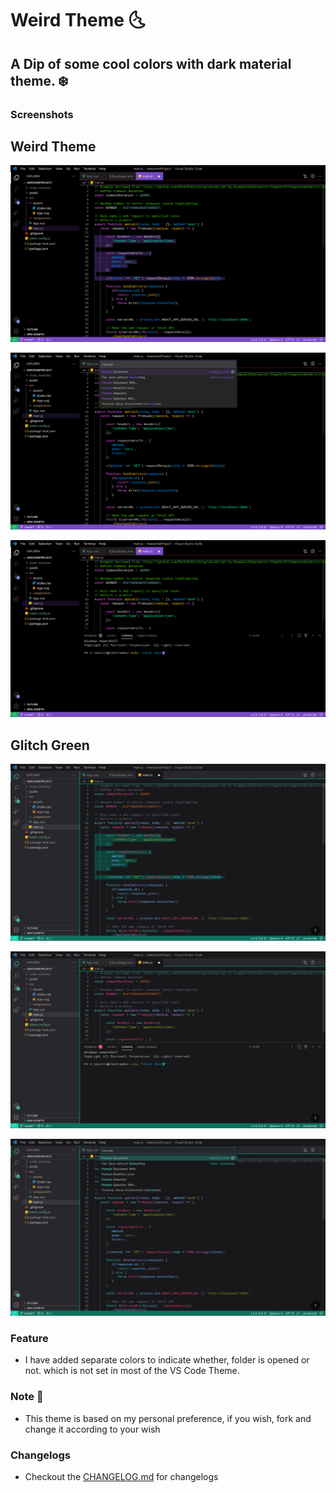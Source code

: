 # Weird Theme 🌜
## A Dip of some cool colors with dark material theme. ❄️
### Screenshots

## Weird Theme

![Screen with Selection](assets/sc_1.jpeg)

![With Active option](assets/sc_2.jpeg)

![Custom color for terminal too](assets/sc_3.jpeg)


## Glitch Green
![Screen with Selection](assets/gg_1.jpeg)

![With Active option](assets/gg_2.jpeg)

![Custom color for terminal too](assets/gg_3.jpeg)

### Feature
- I have added separate colors to indicate whether, folder is opened or not. which is not set in most of the VS Code Theme.

### Note 📝
- This theme is based on my personal preference, if you wish, fork and change it according to your wish

### Changelogs

- Checkout the [CHANGELOG.md](CHANGELOG.md) for changelogs